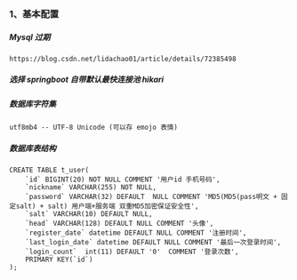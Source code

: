 ### 1、基本配置
##### Mysql 过期
```
https://blog.csdn.net/lidachao01/article/details/72385498
```
##### 选择 springboot 自带默认最快连接池 hikari 
##### 数据库字符集
```
utf8mb4 -- UTF-8 Unicode (可以存 emojo 表情)
```
##### 数据库表结构
```
CREATE TABLE t_user(
	`id` BIGINT(20) NOT NULL COMMENT '用户id 手机号码',
	`nickname` VARCHAR(255) NOT NULL,
	`password` VARCHAR(32) DEFAULT  NULL COMMENT 'MD5(MD5(pass明文 + 固定salt) + salt) 用户端+服务端 双重MD5加密保证安全性',
	`salt` VARCHAR(10) DEFAULT NULL,
	`head` VARCHAR(128) DEFAULT NULL COMMENT '头像',
	`register_date` datetime DEFAULT NULL COMMENT '注册时间',
	`last_login_date` datetime DEFAULT NULL COMMENT '最后一次登录时间',
	`login_count`  int(11) DEFAULT '0'  COMMENT '登录次数',
	PRIMARY KEY(`id`)
);
```
